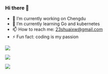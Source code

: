 ### Hi there 👋

- 🔭 I’m currently working on Chengdu
- 🌱 I’m currently learning Go and kubernetes
- 📫 How to reach me: 23shuaixw@gmail.com
- ⚡ Fun fact: coding is my passion


![](https://github-readme-stats.vercel.app/api?username=Isites&count_private=true)

![](https://stats.justsong.cn/api/github?username=Isites)

![](https://github-readme-stats.vercel.app/api/wakatime?username=Isites)
